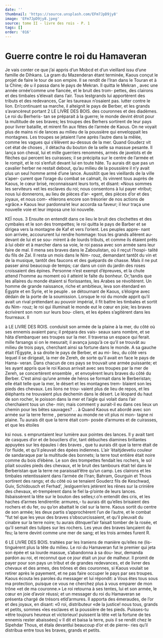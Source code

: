 ```yaml
---
date: ''
thumbnail: 'https://source.unsplash.com/EFm7JpD9jy8'
image: 'EFm7JpD9jy8.jpeg'
source: tome II - livre des rois - P. 1
tags: []
order: '016'
---
```


# Guerre contre le roi du Hamaveran

Je vais conter ce que j’ai appris d’un Mobcd et d’un vieillard issu d’une famille de Dihkans. La
gram du Mazenderan étant terminée, Kaous conçut le projet de faire le tour de son empire. Il se rendit de l’Iran dans le Touran et à la Chine; de u il passa
dans le pays de Mekran. Il quitta le Mekran , avec une année ornée’comme une fiancée, et le bruit des trom-
pettes, des clairons et des timbales s’élevait dans
l’air. Tous lestgrands lui apportèrent des tributs et
des redevances, Car les taureaux n’osaient pas. lutter contre le lion. En’continuant sa marche, il alteignit
le pays de Berber, et les grands s’avancèreut portant
2 LE LIVRE DES BOIS.
des couronnes et des diadèmes. Le roi du Berheris- tan se préparait à la guerre; le monde devint étroit
pour la multitude de ses braves; les troupes des Berhers sortirent de leur pays pour livrer bataille, et mirent fin aux fêtes de l’armée de Kaous. On ne
voyait plus de mains ni de lances au milieu de la poussière qui enveloppait les montagnes. Les troupes se jetaient l’une après l’autre dans la mêlée, comme
les vagues qui s’élèvent au-dessus de la mer. Quand Gouderz vit cet état de choses , il détacha du bouton
de la selle sa massue pesante. Il lança son cheval, lui et mille guerriers renommés, armés de javelots et
de flèches qui percent les cuirasses; il se précipita sur le centre de l’armée et le rompit, et le roi s’enfuit devant lui en toute hâte. Tu aurais dit que pas un cavalier herber ne restait debout, qu’au milieu de la poussière il n’y avait plus un seul homme armé d’une
lance. Aussitôt que les vieillards de la ville s’aper- çurent que l’orage du combat se calmait, ils vinrent tous auprès de Kaous, le cœur brisé, reconnaissant leurs torts, et disant: «Nous sommes les serviteurs «et les esclaves du roi; nous consentons à lui payer «tribut; nous lui donnerons, au lieu de pièces d’ar- «gent, des pièces d’or et des joyaux, et nous com- «hlerons encore son trésorier de nos actions de «grâce.» Kaous leur pardonna’et leur accorda sa faveur; il leur traça une nouvelle voie et leur imposa une loi nouvelle.

KEÏ nous. 3 Ensuite on entendit dans ce lieu le bruit des
clochettes et des cymbales et le son des trompettes; le roi quitta le pays de Barber et se dirigea vers la montagne de Kaf et vers l’orient. Les peuples appre- nant son arrivée, accoururent lui rendre hommage: tous les grands allèrent au-devant de lui et se sou- mirent à de lourds tributs, et comme ils étaient prêts à lui obéir et à marcher dans sa voie, le roi
passa avec son armée sans leur faire de mal. Il mena ses braves dans le Zaboulistan, où il reçut l’hospi- talité du fils de Zal. Il resta un mois dans le Nim- rouz, demandant tantôt du vin et de la musique, tantôt des faucons et des guépards de chasse.
Mais il ne put passer ainsi beaucoup de temps;
car dans un coin du jardin des roses croissaient des épines. Personne n’est exempt d’épreuves, et la
chute attend l’homme au moment où il atteint le
faîte du bonheur. Or,’tandis que les allaires du monde étaient si florissantes, les Arabes se révoltèrent. Un homme de grande naissance, riche et ambitieux, leva son étendard en Égypte et en Syrie, et le peuple .
se détournant de Kaous, s’éloigne avec dédain de la
porte de la soumission. Lorsque le roi du monde apprit qu’il avait un rival prétendant au pouvoir impérial, il fit battre les timbales et sortit du Nim- rouz; le roi qui illuminait le monde eut le cœur en joie; les braves écrivirent son nom sur leurs bou- cliers, et les épées s’agitèrent dans les fourreaux. Il

à LE LIVRE DES ROIS.
conduisit son armée de la plaine à la mer, du côté
où ses ennemis avaient paru; il prépara des vais- seaux sans nombre, et se hâta d’embarquer ses troupes sur la mer. Il traversa un espace qui ferait. mille farsangs si on le mesurait; il avança jusqu’à
ce qu’il se trouvât au milieu de trois pays, cherchant
ainsi sa fortune dans le monde. A sa gauche était l’Égypte, à sa droite le pays de Berber, et au mi-
lieu, du côté vers lequel il se dirigeait, la mer de Zereh, de sorte qu’il avait en face le pays de Hama- veran. Dans chacun de ces pays se trouvait une armée puissante; et les ayant appris que le roi Kaous arrivait avec ses troupes par la mer de Zereh, se concertèrent ensemble , et envoyèrent leurs braves du côté du Berber. C’est ainsi qu’une armée
de héros se formait dans le Berberistan; elle était telle que la mer, le désert et les montagnes trem- blaient son les pieds des chevaux. Les lions ne trou- vaient plus de lieu de repos, et les éléphants ne trouvaient plus dechemin dans le désert. Le léopard
du haut de son rocher, le poisson dans la mer et l’aigle qui volait dans l’air cherchaient tous un che-
min; mais comment y aurait-il eu dans ces lieux un
chemin pour les bêtes sauvages? . . à Quand Kaous eut abordé avec son armée sur la
terre ferme , personne au monde ne vit plus ni mon- tagne ni plaine. Tu aurais dit que la terre était com- posée d’armures et de cuirasses, et que les étoiles

ksi nous. s empruntaient leur lumière aux pointes des lances. Il
y avait tant de casques d’or et de boucliers d’or, tant débuches diamines brillantes appuyées sur les épaules i
des braves , que tu aurais dit que la terre était de l’or fluide, et qu’il pleuvait des épées indiennes. L’air ’étaitjdevetiu couleur de sandaraque par la multitude
des bonnets; la terre tout entière était noire comme
du bois d’ébène. Le son des trompettes fendait les rochers, le sol pliait sousles pieds des chevaux, et le bruit des tambours était tel dans le Berberistan que
la terre ne paraissait’être qu’un camp. Les clairons et les timbales retentissaient dans l’armée de l’lran;
Bahram, Gourguin et Thous sortirent des rangs; et du côté où se tenaient Gouderz fils de Keschwad, Guiv, Schidousch et Ferhad’, ,leslguem’ers jetèrent les
rênes sur la crinière des chevaux, et-trempèrent dans
le fiel la-p’ointe de leurs lances. Ilsbaissèrent la tête
sur le bouton des selles;r.o’n entendit des cris, et les haches d’armes lendirentle: armures,- tu aurais dit qu’elles brisaient des rochers et du fer, ou qu’on abattait le ciel sur la terre. Kaous sortit du centre de son armée; les deux partis s’approchèrent l’un de
l’autre, et le combat "fut tel que les yeux des braves s’obscurcissaient, et qu’il pleuvait du cinabre sur la
terre noire; tu aurais ditnquerl’air faisait tomber de la rosée, et qu’il semait des tulipes sur les rochers. Les yeux des braves lançaient du feu; la terre devint comme une mer de sang; et les trois armées furent
R.

6 LE LIVRE DES BOIS.
traitées par les Iraniens de manière qu’elles ne (lis-
tinguèrent plus la tête du milieu.
Le roi du Hamaveran fut le premier qui jeta son
épée et sa lourde massue, s’abandonna à sa dou-
leur, demanda pardon au roi, et reconnut que ce jour était un jour de malheur. Il promit de payer pour son pays un tribut et de grandes redevances, et de livrer des chevaux et des armes, des trônes et des couronnes, si Kaous voulait se retirer après le payement, et ne pas faire occuper le pays par ses troupes. Kaous écouta les paroles du messager et lui répondit: a Vous êtes tous sous ma protection, puisque
ce vous ne cherchez plus à vous emparer de mon trône «et de ma couronne.» Le roi retourna à ses tentes, lui et son armée, le cœur en joie d’avoir réussi; et
un messager du roi du Hamaveran se présenta chargé de trésors etld’armures. Il apporta des émeraudes,
de l’or et des joyaux, en disant: «0 roi, distributeur
«de la justice! nous tous, grands et petits, sommes «les esclaves et la poussière de tes pieds. Puisses-tu «être toujours heureux et victorieux! puissent la tête
«et la fortune de tes ennemis rester abaissées] v Il dit
et baisa la terre, puis il se rendit chez le Sipehdar Thous, et étala devantlui beaucoup d’or et de pierre-
ries qu’il distribua entre tous les braves, grands et petits.
